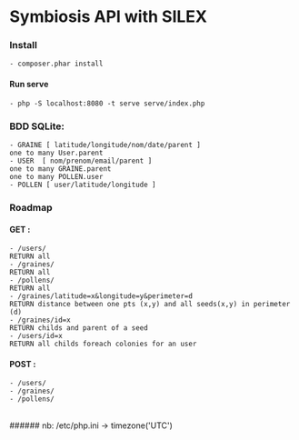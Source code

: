 # Symbiosis API with SILEX
### Install
    - composer.phar install

#### Run serve
    - php -S localhost:8080 -t serve serve/index.php

### BDD SQLite:
    - GRAINE [ latitude/longitude/nom/date/parent ]
    one to many User.parent
    - USER  [ nom/prenom/email/parent ]
    one to many GRAINE.parent
    one to many POLLEN.user
    - POLLEN [ user/latitude/longitude ]

### Roadmap
  #### GET :
    - /users/
    RETURN all
    - /graines/
    RETURN all
    - /pollens/
    RETURN all
    - /graines/latitude=x&longitude=y&perimeter=d
    RETURN distance between one pts (x,y) and all seeds(x,y) in perimeter (d)
    - /graines/id=x
    RETURN childs and parent of a seed
    - /users/id=x
    RETURN all childs foreach colonies for an user


  #### POST :
    - /users/
    - /graines/
    - /pollens/

</br>
###### nb: /etc/php.ini -> timezone('UTC')
